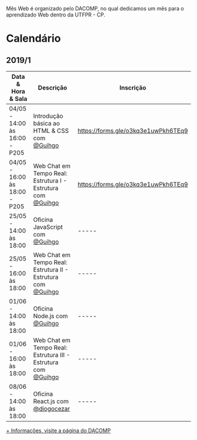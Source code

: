 Mês Web é organizado pelo DACOMP, no qual dedicamos um mês para o aprendizado Web dentro da UTFPR - CP.

# Calendário

## 2019/1

| Data & Hora & Sala   | Descrição  | Inscrição
|-----|---|---|
|  04/05 - 14:00 às 16:00 - P205 |  Introdução básica ao HTML & CSS com [@Guihgo](https://www.github.com/Guihgo) | https://forms.gle/o3kq3e1uwPkh6TEq9
|  04/05 - 16:00 às 18:00 - P205    |  Web Chat em Tempo Real: Estrutura I - Estrutura com [@Guihgo](https://www.github.com/Guihgo) | https://forms.gle/o3kq3e1uwPkh6TEq9
|  25/05 - 14:00 às 18:00     |  Oficina JavaScript com [@Guihgo](https://www.github.com/Guihgo) | -----
|  25/05 - 16:00 às 18:00     |  Web Chat em Tempo Real: Estrutura II - Estrutura com [@Guihgo](https://www.github.com/Guihgo) | -----
|  01/06 - 14:00 às 18:00     |  Oficina Node.js com [@Guihgo](https://www.github.com/Guihgo) | -----
|  01/06 - 16:00 às 18:00     |  Web Chat em Tempo Real: Estrutura III - Estrutura com [@Guihgo](https://www.github.com/Guihgo) | -----
|  08/06 - 14:00 às 18:00     |  Oficina React.js com [@diogocezar](https://github.com/diogocezar) | -----

[+ Informações, visite a página do DACOMP](https://www.facebook.com/dacompcp/)
